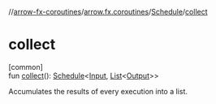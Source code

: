 //[arrow-fx-coroutines](../../../index.md)/[arrow.fx.coroutines](../index.md)/[Schedule](index.md)/[collect](collect.md)

# collect

[common]\
fun [collect](collect.md)(): [Schedule](index.md)&lt;[Input](index.md), [List](https://kotlinlang.org/api/latest/jvm/stdlib/kotlin.collections/-list/index.html)&lt;[Output](index.md)&gt;&gt;

Accumulates the results of every execution into a list.
